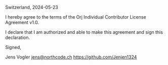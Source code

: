 Switzerland, 2024-05-23

I hereby agree to the terms of the Orj Individual Contributor License
Agreement v1.0.

I declare that I am authorized and able to make this agreement and sign this
declaration.

Signed,

Jens Vogler jens@northcode.ch https://github.com/Jenjen1324